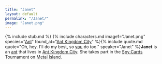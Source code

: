 ```yaml
---
title: "Janet"
layout: default
permalink: "/Janet/"
image: "Janet.png"
---
```

{% include stub.md %}
{% include characters.md image1="Janet.png" species="[Ant](/Ant)" found_at="[Ant Kingdom City](/Ant_Kingdom_City)" %}{% include quote.md quote="Oh, hey. I'll do my best, so [you](/Leif) do too." speaker="Janet" %}**Janet** is an [ant](/ant) that lives in [Ant Kingdom City](/Ant_Kingdom). She takes part in the [Spy Cards](/Spy_Cards) Tournament on [Metal Island](/Metal_Island).
